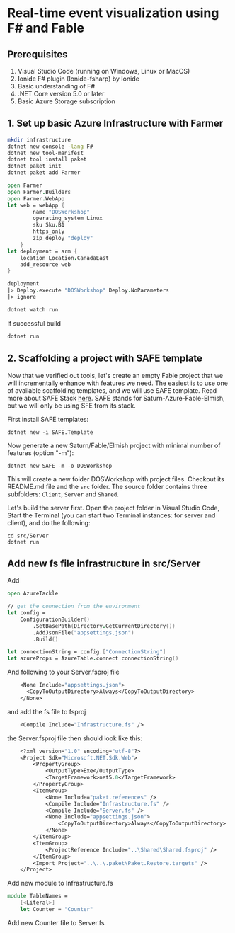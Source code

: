 # Real-time event visualization using F# and Fable

## Prerequisites
1. Visual Studio Code (running on Windows, Linux or MacOS)
2. Ionide F# plugin (Ionide-fsharp) by Ionide
3. Basic understanding of F#
4. .NET Core version 5.0 or later
5. Basic Azure Storage subscription


## 1. Set up basic Azure Infrastructure with Farmer
```bash
mkdir infrastructure
dotnet new console -lang F#
dotnet new tool-manifest
dotnet tool install paket
dotnet paket init
dotnet paket add Farmer
```

```fs
open Farmer
open Farmer.Builders
open Farmer.WebApp
let web = webApp {
        name "DOSWorkshop"
        operating_system Linux
        sku Sku.B1
        https_only
        zip_deploy "deploy"
    }
let deployment = arm {
    location Location.CanadaEast
    add_resource web
}

deployment
|> Deploy.execute "DOSWorkshop" Deploy.NoParameters
|> ignore
```
```bash
dotnet watch run
```
If successful build
```bash
dotnet run
```

## 2. Scaffolding a project with SAFE template
Now that we verified out tools, let's create an empty Fable project that we will incrementally enhance with features we need. The easiest is to use one of available scaffolding templates, and we will use SAFE template. Read more about SAFE Stack [here](https://safe-stack.github.io/). SAFE stands for Saturn-Azure-Fable-Elmish, but we will only be using SFE from its stack.

First install SAFE templates:
```
dotnet new -i SAFE.Template
```
Now generate a new Saturn/Fable/Elmish project with minimal number of features (option "-m"):
```
dotnet new SAFE -m -o DOSWorkshop
```
This will create a new folder DOSWorkshop with project files. Checkout its README.md file and the `src` folder. The source folder contains three subfolders: `Client`, `Server` and `Shared`.

Let's build the server first. Open the project folder in Visual Studio Code, Start the Terminal (you can start two Terminal instances: for server and client), and do the following:
```
cd src/Server
dotnet run
```

## Add new fs file infrastructure in src/Server

Add

```fs
open AzureTackle

// get the connection from the environment
let config =
    ConfigurationBuilder()
        .SetBasePath(Directory.GetCurrentDirectory())
        .AddJsonFile("appsettings.json")
        .Build()

let connectionString = config.["ConnectionString"]
let azureProps = AzureTable.connect connectionString()
```

And following to your Server.fsproj file

```fs
    <None Include="appsettings.json">
      <CopyToOutputDirectory>Always</CopyToOutputDirectory>
    </None>
```

and add the fs file to fsproj
```fs
    <Compile Include="Infrastructure.fs" />
````

the Server.fsproj file then should look like this:

```fs
    <?xml version="1.0" encoding="utf-8"?>
    <Project Sdk="Microsoft.NET.Sdk.Web">
        <PropertyGroup>
            <OutputType>Exe</OutputType>
            <TargetFramework>net5.0</TargetFramework>
        </PropertyGroup>
        <ItemGroup>
            <None Include="paket.references" />
            <Compile Include="Infrastructure.fs" />
            <Compile Include="Server.fs" />
            <None Include="appsettings.json">
                <CopyToOutputDirectory>Always</CopyToOutputDirectory>
            </None>
        </ItemGroup>
        <ItemGroup>
            <ProjectReference Include="..\Shared\Shared.fsproj" />
        </ItemGroup>
        <Import Project="..\..\.paket\Paket.Restore.targets" />
    </Project>
```


Add new module to Infrastructure.fs

```fs
module TableNames =
    [<Literal>]
    let Counter = "Counter"
```

Add new Counter file to Server.fs

